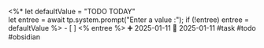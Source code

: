  <%*
let defaultValue = "TODO TODAY"  
let entree = await tp.system.prompt("Enter a value :");
if (!entree) entree = defaultValue
%>
	- [ ] <% entree %>            ➕ 2025-01-11 🛫 2025-01-11  #task #todo #obsidian 
